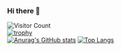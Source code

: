 ### Hi there 👋

<!--
**losds/losds** is a ✨ _special_ ✨ repository because its `README.md` (this file) appears on your GitHub profile.

Here are some ideas to get you started:

- 🔭 I’m currently working on ...
- 🌱 I’m currently learning ...
- 👯 I’m looking to collaborate on ...
- 🤔 I’m looking for help with ...
- 💬 Ask me about ...
- 📫 How to reach me: ...
- 😄 Pronouns: ...
- ⚡ Fun fact: ...
-->
![Visitor Count](https://profile-counter.glitch.me/losds/count.svg)
<br>
[![trophy](https://github-profile-trophy.vercel.app/?username=losds&column=7)](https://github.com/ryo-ma/github-profile-trophy)
<br>
[![Anurag's GitHub stats](https://github-readme-stats.vercel.app/api?username=losds)](https://github.com/anuraghazra/github-readme-stats)
[![Top Langs](https://github-readme-stats.vercel.app/api/top-langs/?username=losds&layout=compact)](https://github.com/anuraghazra/github-readme-stats)
